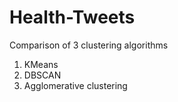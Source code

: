 # Health-Tweets

Comparison of 3 clustering algorithms 
1. KMeans
2. DBSCAN
3. Agglomerative clustering

